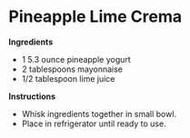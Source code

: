 Pineapple Lime Crema
====================

__Ingredients__
* 1 5.3 ounce pineapple yogurt
* 2 tablespoons mayonnaise
* 1/2 tablespoon lime juice

__Instructions__
* Whisk ingredients together in small bowl.
* Place in refrigerator until ready to use.